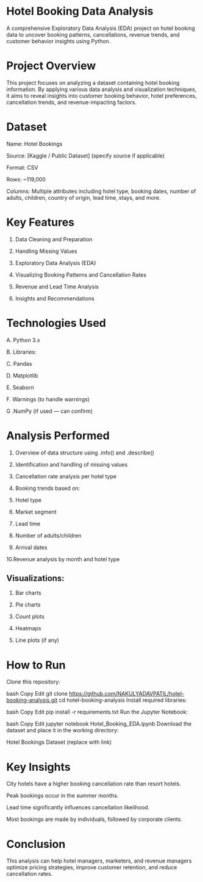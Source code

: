 # Hotel Booking Data Analysis
A comprehensive Exploratory Data Analysis (EDA) project on hotel booking data to uncover booking patterns, cancellations, revenue trends, and customer behavior insights using Python.

# Project Overview
This project focuses on analyzing a dataset containing hotel booking information. By applying various data analysis and visualization techniques, it aims to reveal insights into customer booking behavior, hotel preferences, cancellation trends, and revenue-impacting factors.

# Dataset
Name: Hotel Bookings

Source: [Kaggle / Public Dataset] (specify source if applicable)

Format: CSV

Rows: ~119,000

Columns: Multiple attributes including hotel type, booking dates, number of adults, children, country of origin, lead time, stays, and more.

# Key Features
1. Data Cleaning and Preparation

2. Handling Missing Values

3. Exploratory Data Analysis (EDA)

4. Visualizing Booking Patterns and Cancellation Rates

5. Revenue and Lead Time Analysis

6. Insights and Recommendations

# Technologies Used
A. Python 3.x

B. Libraries:

C. Pandas

D. Matplotlib

E. Seaborn

F. Warnings (to handle warnings)

G .NumPy (if used — can confirm)

# Analysis Performed
1. Overview of data structure using .info() and .describe()

2. Identification and handling of missing values

3. Cancellation rate analysis per hotel type

4. Booking trends based on:

5. Hotel type

6. Market segment

7. Lead time

8. Number of adults/children

9. Arrival dates

10.Revenue analysis by month and hotel type

## Visualizations:

1. Bar charts

2. Pie charts

3. Count plots

4. Heatmaps

5. Line plots (if any)
   
# How to Run
Clone this repository:

bash
Copy
Edit
git clone https://github.com/NAKULYADAVPATIL/hotel-booking-analysis.git
cd hotel-booking-analysis
Install required libraries:

bash
Copy
Edit
pip install -r requirements.txt
Run the Jupyter Notebook:

bash
Copy
Edit
jupyter notebook Hotel_Booking_EDA.ipynb
Download the dataset and place it in the working directory:

Hotel Bookings Dataset (replace with link)

# Key Insights
City hotels have a higher booking cancellation rate than resort hotels.

Peak bookings occur in the summer months.

Lead time significantly influences cancellation likelihood.

Most bookings are made by individuals, followed by corporate clients.

# Conclusion
This analysis can help hotel managers, marketers, and revenue managers optimize pricing strategies, improve customer retention, and reduce cancellation rates.
